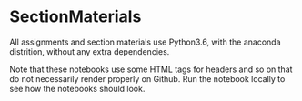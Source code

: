 # SectionMaterials

All assignments and section materials use Python3.6, with the anaconda distrition, without any extra dependencies. 

Note that these notebooks use some HTML tags for headers and so on that do not necessarily render properly on Github. Run the notebook locally to see how the notebooks should look. 
